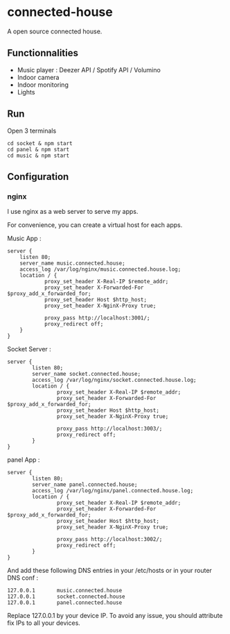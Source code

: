 # connected-house
A open source connected house.

## Functionnalities

- Music player : Deezer API / Spotify API / Volumino
- Indoor camera
- Indoor monitoring
- Lights

## Run

Open 3 terminals

    cd socket & npm start
    cd panel & npm start
    cd music & npm start

## Configuration

### nginx

I use nginx as a web server to serve my apps.

For convenience, you can create a virtual host for each apps.

Music App :

    server {
        listen 80;
        server_name music.connected.house;
        access_log /var/log/nginx/music.connected.house.log;
        location / {
                proxy_set_header X-Real-IP $remote_addr;
                proxy_set_header X-Forwarded-For $proxy_add_x_forwarded_for;
                proxy_set_header Host $http_host;
                proxy_set_header X-NginX-Proxy true;

                proxy_pass http://localhost:3001/;
                proxy_redirect off;
        }
    }

Socket Server :

    server {
            listen 80;
            server_name socket.connected.house;
            access_log /var/log/nginx/socket.connected.house.log;
            location / {
                    proxy_set_header X-Real-IP $remote_addr;
                    proxy_set_header X-Forwarded-For $proxy_add_x_forwarded_for;
                    proxy_set_header Host $http_host;
                    proxy_set_header X-NginX-Proxy true;

                    proxy_pass http://localhost:3003/;
                    proxy_redirect off;
            }
    }

panel App :

    server {
            listen 80;
            server_name panel.connected.house;
            access_log /var/log/nginx/panel.connected.house.log;
            location / {
                    proxy_set_header X-Real-IP $remote_addr;
                    proxy_set_header X-Forwarded-For $proxy_add_x_forwarded_for;
                    proxy_set_header Host $http_host;
                    proxy_set_header X-NginX-Proxy true;

                    proxy_pass http://localhost:3002/;
                    proxy_redirect off;
            }
    }

And add these following DNS entries in your /etc/hosts or in your router DNS conf :

    127.0.0.1       music.connected.house
    127.0.0.1       socket.connected.house
    127.0.0.1       panel.connected.house  

Replace 127.0.0.1 by your device IP. To avoid any issue, you should attribute fix IPs to all your devices.
